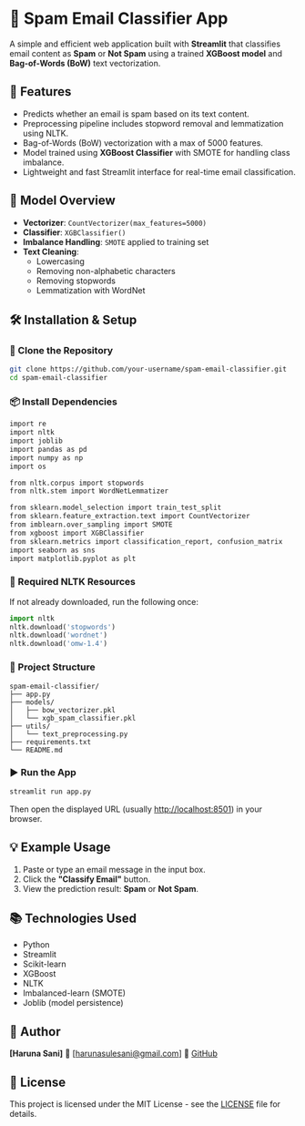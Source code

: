 # 📧 Spam Email Classifier App

A simple and efficient web application built with **Streamlit** that classifies email content as **Spam** or **Not Spam** using a trained **XGBoost model** and **Bag-of-Words (BoW)** text vectorization.

## 🚀 Features

- Predicts whether an email is spam based on its text content.
- Preprocessing pipeline includes stopword removal and lemmatization using NLTK.
- Bag-of-Words (BoW) vectorization with a max of 5000 features.
- Model trained using **XGBoost Classifier** with SMOTE for handling class imbalance.
- Lightweight and fast Streamlit interface for real-time email classification.

## 🧠 Model Overview

- **Vectorizer**: `CountVectorizer(max_features=5000)`
- **Classifier**: `XGBClassifier()`
- **Imbalance Handling**: `SMOTE` applied to training set
- **Text Cleaning**:
  - Lowercasing
  - Removing non-alphabetic characters
  - Removing stopwords
  - Lemmatization with WordNet

## 🛠️ Installation & Setup

### 🔧 Clone the Repository

```bash
git clone https://github.com/your-username/spam-email-classifier.git
cd spam-email-classifier
````

### 📦 Install Dependencies

```bash
import re
import nltk
import joblib
import pandas as pd
import numpy as np
import os

from nltk.corpus import stopwords
from nltk.stem import WordNetLemmatizer

from sklearn.model_selection import train_test_split
from sklearn.feature_extraction.text import CountVectorizer
from imblearn.over_sampling import SMOTE
from xgboost import XGBClassifier
from sklearn.metrics import classification_report, confusion_matrix
import seaborn as sns
import matplotlib.pyplot as plt
```

### 🧾 Required NLTK Resources

If not already downloaded, run the following once:

```python
import nltk
nltk.download('stopwords')
nltk.download('wordnet')
nltk.download('omw-1.4')
```

### 📂 Project Structure

```
spam-email-classifier/
├── app.py
├── models/
│   ├── bow_vectorizer.pkl
│   └── xgb_spam_classifier.pkl
├── utils/
│   └── text_preprocessing.py
├── requirements.txt
└── README.md
```

### ▶️ Run the App

```bash
streamlit run app.py
```

Then open the displayed URL (usually [http://localhost:8501](http://localhost:8501)) in your browser.

## 💡 Example Usage

1. Paste or type an email message in the input box.
2. Click the **"Classify Email"** button.
3. View the prediction result: **Spam** or **Not Spam**.

## 📚 Technologies Used

* Python
* Streamlit
* Scikit-learn
* XGBoost
* NLTK
* Imbalanced-learn (SMOTE)
* Joblib (model persistence)

## 🧠 Author

**\[Haruna Sani]**
📧 \[[harunasulesani@gmail.com](mailto:your.email@example.com)]
🐙 [GitHub](https://github.com/Haruna-sani)

## 📄 License

This project is licensed under the MIT License - see the [LICENSE](LICENSE) file for details.
